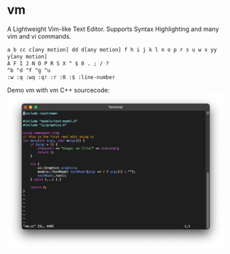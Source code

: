 # vm
A Lightweight Vim-like Text Editor. Supports Syntax Highlighting and many vim and vi commands.
```
a b cc c[any motion] dd d[any motion] f h i j k l n o p r s u w x yy y[any motion]
A F I J N O P R S X ^ $ 0 . ; / ?
^b ^d ^f ^g ^u
:w :q :wq :q! :r :0 :$ :line-number
```

Demo vm with vm C++ sourcecode:
![Demo vm with vm C++ sourcecode](demoscreen.jpg)
